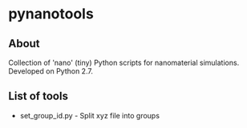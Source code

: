 # pynanotools

## About

Collection of 'nano' (tiny) Python scripts for nanomaterial simulations.
Developed on Python 2.7.

## List of tools
- set_group_id.py - Split xyz file into groups
